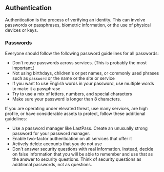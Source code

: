 
## Authentication

Authentication is the process of verifying an identity. This can involve passwords or passphrases, biometric information, or the use of physical devices or keys.

### Passwords

Everyone should follow the following password guidelines for all passwords:

- Don't reuse passwords across services. (This is probably the most important.)
- Not using birthdays, children's or pet names, or commonly used phrases such as `password` or the name or the site or service
- If you want to use English words in your password, use multiple words to make it a passphrase
- Try to use a mix of letters, numbers, and special characters
- Make sure your password is longer than 8 characters.

If you are operating under elevated threat, use many services, are high profile, or have considerable assets to protect, follow these additional guidelines:

- Use a password manager like LastPass. Create an unusually strong password for your password manager.
- Enable two-factor authentication on all services that offer it
- Actively delete accounts that you do not use
- Don't answer security questions with real information. Instead, decide on false information that you will be able to remember and use that as the answer to security questions. Think of security questions as additional passwords, not as questions.

